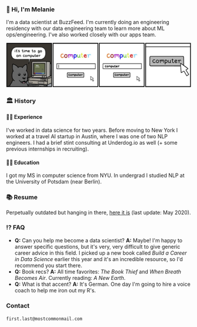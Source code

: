 ### 👋 Hi, I'm Melanie

I'm a data scientist at BuzzFeed. I'm currently doing an engineering residency with our data engineering team to learn more about ML ops/engineering. I've also worked closely with our apps team.

<img src="https://raw.githubusercontent.com/melanietosik/melanietosik.github.io/master/files/38.png">

### 🏛 History

#### 👩‍💻 Experience

I've worked in data science for two years. Before moving to New York I worked at a travel AI startup in Austin, where I was one of two NLP engineers. I had a brief stint consulting at Underdog.io as well (+ some previous internships in recruiting).

#### 👩‍🎓 Education

I got my MS in computer science from NYU. In undergrad I studied NLP at the University of Potsdam (near Berlin).

### 📚 Resume

Perpetually outdated but hanging in there, [here it is](https://www.melanietosik.com/files/tosik_resume_may_2020.pdf) (last update: May 2020).

### ⁉️ FAQ

- **Q:** Can you help me become a data scientist? **A:** Maybe! I'm happy to answer specific questions, but it's very, very difficult to give generic career advice in this field. I picked up a new book called _Build a Career in Data Science_ earlier this year and it's an incredible resource, so I'd recommend you start there.
- **Q:** Book recs? **A:** All time favorites: _The Book Thief_ and _When Breath Becomes Air_. Currently reading: _A New Earth_.
- **Q:** What is that accent? **A:** It's German. One day I'm going to hire a voice coach to help me iron out my R's.

### Contact

`first.last@mostcommonmail.com`
